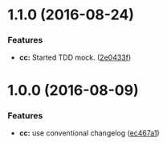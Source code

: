 <a name="1.1.0"></a>
# 1.1.0 (2016-08-24)


### Features

* **cc:** Started TDD mock. ([2e0433f](https://github.com/hrfmmymt/tab-test/commit/2e0433f))



<a name="1.0.0"></a>
# 1.0.0 (2016-08-09)


### Features

* **cc:** use conventional changelog ([ec467a1](https://github.com/hrfmmymt/tab-test/commit/ec467a1))



